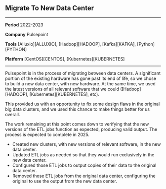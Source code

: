 ## Migrate To New Data Center

------------- -------------------------------------------------------------------------------------------
**Period**    2022-2023

**Company**   Pulsepoint

**Tools**     [Alluxio][ALLUXIO], [Hadoop][HADOOP], [Kafka][KAFKA], [Python][PYTHON]

**Platform**  [CentOS][CENTOS], [Kubernetes][KUBERNETES]
------------- -------------------------------------------------------------------------------------------

Pulsepoint is in the process of migrating between data centers. A significant portion of the existing hardware has gone past its end of life, so we chose to build a new data center, with new hardware. At the same time, we used the latest versions of all relevant software that we could ([Hadoop][HADOOP], [Kubernetes][KUBERNETES], etc).

This provided us with an opportunity to fix some design flaws in the original big data clusters, and we used this chance to make things better for us overall.

The work remaining at this point comes down to verifying that the new versions of the ETL jobs function as expected, producing valid output. The process is expected to complete in 2025.

* Created new clusters, with new versions of relevant software, in the new data center.
* Updated ETL jobs as needed so that they would run exclusively in the new data center.
* Configured those ETL jobs to output copies of their data to the original data center.
* Removed those ETL jobs from the original data center, configuring the original to use the output from the new data center.
